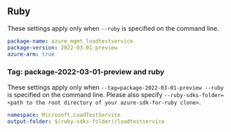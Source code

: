 ## Ruby

These settings apply only when `--ruby` is specified on the command line.

```yaml
package-name: azure_mgmt_loadtestservice
package-version: 2022-03-01-preview
azure-arm: true
```

### Tag: package-2022-03-01-preview and ruby

These settings apply only when `--tag=package-2022-03-01-preview --ruby` is specified on the command line.
Please also specify `--ruby-sdks-folder=<path to the root directory of your azure-sdk-for-ruby clone>`.

```yaml $(tag) == 'package-2022-03-01-preview' && $(ruby)
namespace: Microsoft.LoadTestService
output-folder: $(ruby-sdks-folder)/loadtestservice
```